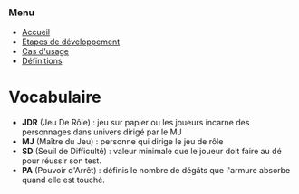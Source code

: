 ### Menu
* [Accueil](_accueil.md)
* [Etapes de développement](_etape_dev.md)
* [Cas d'usage](_uc.md)
* [Définitions](_definition.md)


# Vocabulaire
- **JDR** (Jeu De Rôle) : jeu sur papier ou les joueurs incarne des personnages dans univers dirigé par le MJ
- **MJ** (Maître du Jeu) : personne qui dirige le jeu de rôle
- **SD** (Seuil de Difficulté) : valeur minimale que le joueur doit faire au dé pour réussir son test.
- **PA** (Pouvoir d'Arrêt) : définis le nombre de dégâts que l'armure absorbe quand elle est touché. 
